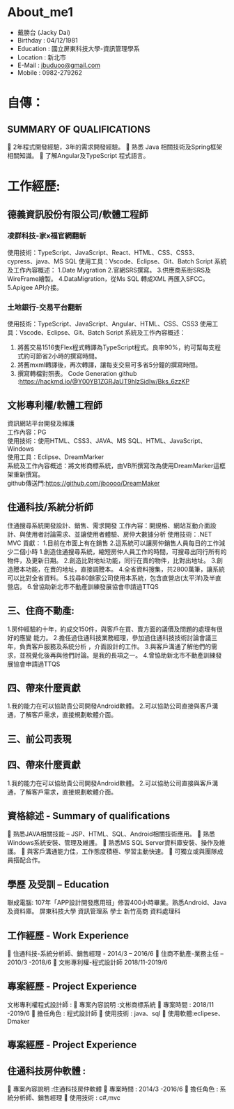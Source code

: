# About_me1

- 戴勝台 (Jacky Dai)
- Birthday : 04/12/1981
- Education : 國立屏東科技大學-資訊管理學系
- Location : 新北市
- E-Mail : jbuduoo@gmail.com
- Mobile : 0982-279262


# 自傳：

## SUMMARY OF QUALIFICATIONS
	2年程式開發經驗，3年的需求開發經驗。
	熟悉 Java 相關技術及Spring框架相關知識。
	了解Angular及TypeScript 程式語言。

# 工作經歷:

## 德義資訊股份有限公司/軟體工程師
### 凌群科技-家x福官網翻新
使用技術：TypeScript、JavaScript、React、HTML、CSS、CSS3、cypress、java、MS SQL 
使用工具：Vscode、Eclipse、Git、Batch Script
系統及工作內容概述：
1.Date Mygration
2.官網SRS撰寫。
3.供應商系街SRS及WireFrame繪製。
4.DataMigration，從Ms SQL 轉成XML 再匯入SFCC。
5.Apigee API介接。


### 土地銀行-交易平台翻新
使用技術：TypeScript、JavaScript、Angular、HTML、CSS、CSS3
使用工具：Vscode、Eclipse、Git、Batch Script
系統及工作內容概述：
1.	將舊交易1516隻Flex程式轉譯為TypeScript程式。良率90%，約可幫每支程式約可節省2小時的撰寫時間。
2.	將舊mxml轉譯後，再次轉譯，讓每支交易可多省5分鐘的撰寫時間。
3.	撰寫轉檔對照表。
Code Generation github :https://hackmd.io/@Y00YB1ZGRJaUT9hlzSidIw/Bks_6zzKP

## 文彬專利權/軟體工程師<br/>
資訊網站平台開發及維護<br/>
工作內容：PG<br/>
使用技術：使用HTML、CSS3、JAVA、MS SQL、HTML、JavaScript、Windows<br/>
使用工具：Eclipse、DreamMarker<br/>
系統及工作內容概述：將文彬商標系統，由VB所撰寫改為使用DreamMarker這框架重新撰寫。<br/>
github傳送門:https://github.com/jboooo/DreamMaker<br/>

## 住通科技/系統分析師
住通搜尋系統開發設計、銷售、需求開發
工作內容：開規格、網站互動介面設計、與使用者討論需求、並讓使用者體驗、房仲大數據分析
使用技術：.NET MVC
貢獻： 
1.目前在市面上有在銷售
2.這系統可以讓房仲銷售人員每日的工作減少二個小時
1.創造住通搜尋系統，縮短房仲人員工作的時間，可搜尋出同行所有的物件，及更新日期。
2.創造比對地址功能，同行在賣的物件，比對出地址。
3.創造謄本功能，在賣的地址，直接調謄本。
4.全省資料搜集，共2800萬筆，讓系統可以比對全省資料。
5.找尋80餘家公司使用本系統，包含直營店(太平洋)及半直營店。
6.曾協助新北市不動產訓練發展協會申請過TTQS

## 三、住商不動產:
1.房仲經驗約十年，約成交150件，與客戶在買、賣方面的議價及問題的處理有很好的應變
能力。
2.擔任過住通科技業務經理，參加過住通科技技術討論會議三年，負責客戶服務及系統分析
，介面設計的工作。
3.與客戶溝通了解他們的需求，並視覺化後再與他們討論。是我的長項之一。
4.曾協助新北市不動產訓練發展協會申請過TTQS


## 四、帶來什麼貢獻
1.我的能力在可以協助貴公司開發Android軟體。
2.可以協助公司直接與客戶溝通，了解客戶需求，直接規劃軟體介面。

## 三、前公司表現


## 四、帶來什麼貢獻
1.我的能力在可以協助貴公司開發Android軟體。
2.可以協助公司直接與客戶溝通，了解客戶需求，直接規劃軟體介面。
 
## 資格綜述 - Summary of qualifications 
	熟悉JAVA相關技能 – JSP、HTML、SQL、Android相關技術應用。
	熟悉Windows系統安裝、管理及維護。
	熟悉MS SQL Server資料庫安裝、操作及維護。
	與客戶溝通能力佳，工作態度積極、學習主動快速。
	可獨立或與團隊成員搭配合作。




## 學歷 及受訓 – Education 
聯成電腦: 107年「APP設計開發應用班」修習400小時畢業。熟悉Android、Java及資料庫。
屏東科技大學 資訊管理系 學士
新竹高商 資料處理科

## 工作經歷 - Work Experience 
	住通科技-系統分析師、銷售經理 - 2014/3 – 2016/6
	住商不動產-業務主任 – 2010/3 -2018/6
	文彬專利權-程式設計師 2018/11-2019/6

## 專案經歷 - Project Experience 
文彬專利權程式設計師 :
	專案內容說明 :文彬商標系統
	專案時間 : 2018/11 -2019/6
	擔任角色 : 程式設計師 
	使用技術 : java、sql
	使用軟體:eclipese、Dmaker

## 專案經歷 - Project Experience 
## 住通科技房仲軟體 :
	專案內容說明 :住通科技房仲軟體
	專案時間 : 2014/3 -2016/6
	擔任角色 : 系統分析師、銷售經理 
	使用技術 : c#,mvc

